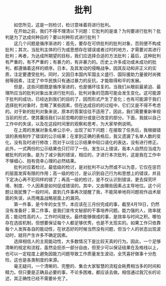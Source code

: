 # <div style="text-align:center;">批判</div>
<p>

&emsp;&emsp;如您所见，这是一则检讨，检讨意味着将进行批判。<br>
&emsp;&emsp;在开始之前，我们不得不理清以下问题：它批判的是谁？为何要进行批判？批判是为了达成何种目的？要以何种形式进行批判？<br>
&emsp;&emsp;这几个问题是循序渐进的：首先，要存在可供批判的批判对象，否则便不构成批判；其次，当批判主体的行为或思想存在错误或者过时的地方，才需要对其进行批判；再者，为达成所期望的目标，我们应选择合适的方法批判；最后，这种批判有严重的，有不严重的；有暴力的，有非暴力的。历史上许多成功或未成功的批判，都遵循着这样的顺序。日本，及其发动的侵略战争，因其反动和非正义的实质，注定要遭受批判。同时，又因日本国内军国主义盛行、国际援助力量彼时尚微弱等因素，注定了中华民族只有通过暴力的反抗，才能取得和平的发展。<br>
&emsp;&emsp;但是，这些问题既是循序渐进的，也是循环往复的。当我们从眼前最紧迫、最理所应当的批判对象出发进行批判后，批判对象的范围可能会发生变化。这可能源于批判的成功，已经达到我们的目的了，因而形式产生了变化；也有可能源于我们选择批判对象时，忽略了某些因素，但在达成目的的过程中，它们又是不得不考虑的。对于新的批判对象来说，原本的答案往往不适用了，因此，我们需要重新审视当前的形式，使其囊括我们以前忽略的部分或是已改变的部分。下面，我就以自己工作中的失误，以及在这段时间里的观察和思考，为大家举例说明。<br>
&emsp;&emsp;在上周的发展对象名单公示中，出现了如下问题：在接取了任务后，我根据错误的表格制作了错误的公示结果；在拿到正确的表格后，我又遗漏了名单人数的变化，没有及时进行修改；而对于以往公示结果中较口语化的表达，没有进行修正。此外，一式两份的公示结果也只打印了一份。发生以上错误，我本人自然应当成为被批判的对象。是为了减少我的错误，相应的，才进行本次批判，这是我在工作中不够细心、抱有侥幸心理的必然结果。<br>
&emsp;&emsp;批判对应着检讨。最低级的检讨，是对批判不以为然或不以为意，它仅在惩罚的层面发挥有限的作用；高一级的检讨，是认识到自己行为和思想上的错误，并且下定决心再不犯同样的错了；再高一级的检讨，是不仅认识到错误，更去探究环境、制度、个人因素是如何促成错误的。其中，又由哪些因素占主导地位。这个问题让我犹豫了一段时间，直到几件事再次提醒了我，不能简单地将问题视作战术层面的失误，从而掩盖战略层面上的漏洞。<br>
&emsp;&emsp;第一件事，是今年的女生节，本应该在三月份完成的事，截至4月19日，仍然没有准备好；第二件事，是我们宣传文秘部的干事培养问题。能力强的人，效率就高；能动性高的人，工作时间就长。最终能够做成的事，是效率与时间之积。哪怕存在选拔机制，但想要保证每个人都足够优秀，也是不太现实的。如果工作只依靠每个人发挥各自的能动性，在状态好的时候当然没有问题，但当个人的状态出现波动时，就将产生许多不确定因素。<br>
&emsp;&emsp;选择相信人的主观能动性，大多数情况下是比较天真的行为。因此，一个足够清晰的规定和流程，虽然会扼杀一部分自由，但至少可以保证结果在及格线以上，也可以一定程度上避免因能力问题导致工作质量发生波动，全凭喜好做事十分危险，这也是各类制度的来源。<br>
&emsp;&emsp;毫无疑问，一个清晰的、完整的、集合大家智慧的流程会耗费相当多的时间和精力。但只要是正确且必要的事，不论多困难，都应该去做。相信通过我冗长的论述，其正确性已经不需要补充了。<br>